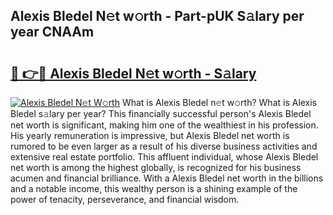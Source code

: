 ## Alexis Bledel N𝚎t w𝚘rth - Part-pUK S𝚊lary per year CNAAm

# <h2><a href="http://gc0gd06.nevu.top/?p=Alexis+Bledel">🔗 👉🔴 Alexis Bledel N𝚎t w𝚘rth - S𝚊lary</a></h2>

[![Alexis Bledel N𝚎t W𝚘rth](https://i.imgur.com/Oavwk0R.jpeg)](http://gc0gd06.nevu.top/?p=Alexis+Bledel)
What is Alexis Bledel n𝚎t w𝚘rth? What is Alexis Bledel s𝚊lary per year?
This financially successful person's Alexis Bledel net worth is significant, making him one of the wealthiest in his profession. His yearly remuneration is impressive, but Alexis Bledel net worth is rumored to be even larger as a result of his diverse business activities and extensive real estate portfolio. This affluent individual, whose Alexis Bledel net worth is among the highest globally, is recognized for his business acumen and financial brilliance. With a Alexis Bledel net worth in the billions and a notable income, this wealthy person is a shining example of the power of tenacity, perseverance, and financial wisdom.
